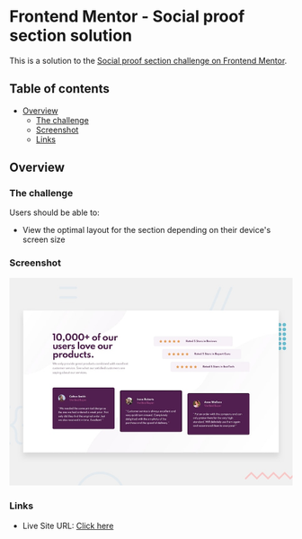 # Frontend Mentor - Social proof section solution

This is a solution to the [Social proof section challenge on Frontend Mentor](https://www.frontendmentor.io/challenges/social-proof-section-6e0qTv_bA).

## Table of contents

- [Overview](#overview)
  - [The challenge](#the-challenge)
  - [Screenshot](#screenshot)
  - [Links](#links)

## Overview

### The challenge

Users should be able to:

- View the optimal layout for the section depending on their device's screen size

### Screenshot

![](./design/desktop-preview.jpg)

### Links

- Live Site URL: [Click here](https://thiago-neves.github.io/social-proof-section/)
